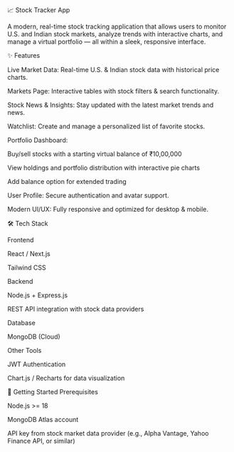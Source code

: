 📈 Stock Tracker App

A modern, real-time stock tracking application that allows users to monitor U.S. and Indian stock markets, analyze trends with interactive charts, and manage a virtual portfolio — all within a sleek, responsive interface.

✨ Features

Live Market Data: Real-time U.S. & Indian stock data with historical price charts.

Markets Page: Interactive tables with stock filters & search functionality.

Stock News & Insights: Stay updated with the latest market trends and news.

Watchlist: Create and manage a personalized list of favorite stocks.

Portfolio Dashboard:

Buy/sell stocks with a starting virtual balance of ₹10,00,000

View holdings and portfolio distribution with interactive pie charts

Add balance option for extended trading

User Profile: Secure authentication and avatar support.

Modern UI/UX: Fully responsive and optimized for desktop & mobile.

🛠 Tech Stack

Frontend

React / Next.js

Tailwind CSS

Backend

Node.js + Express.js

REST API integration with stock data providers

Database

MongoDB (Cloud)

Other Tools

JWT Authentication

Chart.js / Recharts for data visualization

🚀 Getting Started
Prerequisites

Node.js >= 18

MongoDB Atlas account 

API key from stock market data provider (e.g., Alpha Vantage, Yahoo Finance API, or similar)
